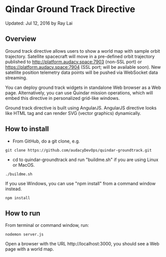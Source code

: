# Qindar Ground Track Directive
Updated: Jul 12, 2016 by Ray Lai

## Overview
Ground track directive allows users to show a world map with sample orbit trajectory.  Satellite spacecraft will move in a pre-defined orbit trajectory published to http://platform.audacy.space:7903 (non-SSL port) or https://platform.audacy.space:7904 (SSL port; will be available soon).  New satellite position telemetry data points will be pushed via WebSocket data streaming.

You can deploy ground track widgets in standalone Web browser as a Web page. Alternatively, you can use Quindar mission operations, which will embed this directive in personalized grid-like windows.

Ground track directive is built using AngularJS. AngularJS directive looks like HTML tag and can render SVG (vector graphics) dynamically.

## How to install
* From GitHub, do a git clone, e.g.
```
git clone https://github.com/audacyDevOps/quindar-groundtrack.git
```

* cd to quindar-groundtrack and run "buildme.sh" if you are using Linux or MacOS.
```
./buildme.sh
```

If you use Windows, you can use "npm install" from a command window instead.
```
npm install
```

## How to run
From terminal or command window, run:
```
nodemon server.js

```
Open a browser with the URL http://localhost:3000, you should see a Web page with a world map.
